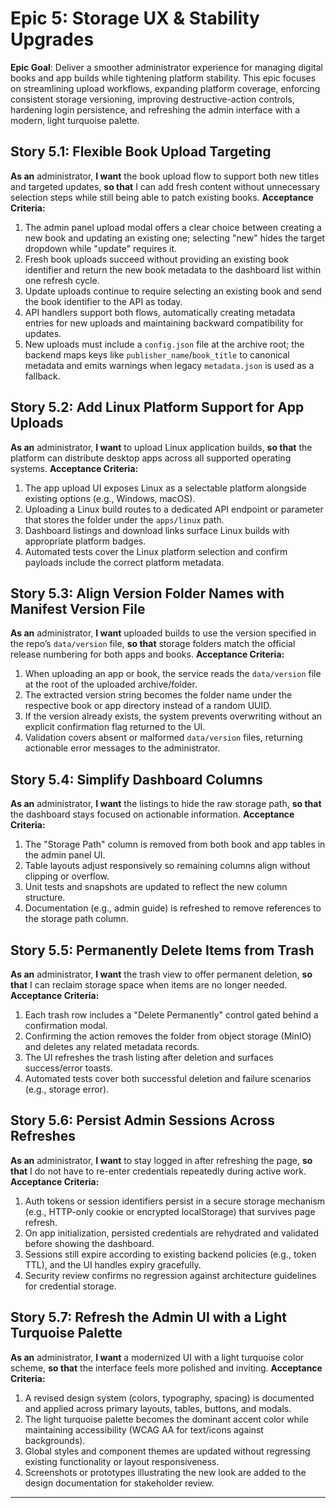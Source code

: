 # **Epic 5: Storage UX & Stability Upgrades**
**Epic Goal**: Deliver a smoother administrator experience for managing digital books and app builds while tightening platform stability. This epic focuses on streamlining upload workflows, expanding platform coverage, enforcing consistent storage versioning, improving destructive-action controls, hardening login persistence, and refreshing the admin interface with a modern, light turquoise palette.

## **Story 5.1: Flexible Book Upload Targeting**
**As an** administrator, **I want** the book upload flow to support both new titles and targeted updates, **so that** I can add fresh content without unnecessary selection steps while still being able to patch existing books.
**Acceptance Criteria:**
1. The admin panel upload modal offers a clear choice between creating a new book and updating an existing one; selecting "new" hides the target dropdown while "update" requires it.
2. Fresh book uploads succeed without providing an existing book identifier and return the new book metadata to the dashboard list within one refresh cycle.
3. Update uploads continue to require selecting an existing book and send the book identifier to the API as today.
4. API handlers support both flows, automatically creating metadata entries for new uploads and maintaining backward compatibility for updates.
5. New uploads must include a `config.json` file at the archive root; the backend maps keys like `publisher_name`/`book_title` to canonical metadata and emits warnings when legacy `metadata.json` is used as a fallback.

## **Story 5.2: Add Linux Platform Support for App Uploads**
**As an** administrator, **I want** to upload Linux application builds, **so that** the platform can distribute desktop apps across all supported operating systems.
**Acceptance Criteria:**
1. The app upload UI exposes Linux as a selectable platform alongside existing options (e.g., Windows, macOS).
2. Uploading a Linux build routes to a dedicated API endpoint or parameter that stores the folder under the `apps/linux` path.
3. Dashboard listings and download links surface Linux builds with appropriate platform badges.
4. Automated tests cover the Linux platform selection and confirm payloads include the correct platform metadata.

## **Story 5.3: Align Version Folder Names with Manifest Version File**
**As an** administrator, **I want** uploaded builds to use the version specified in the repo’s `data/version` file, **so that** storage folders match the official release numbering for both apps and books.
**Acceptance Criteria:**
1. When uploading an app or book, the service reads the `data/version` file at the root of the uploaded archive/folder.
2. The extracted version string becomes the folder name under the respective book or app directory instead of a random UUID.
3. If the version already exists, the system prevents overwriting without an explicit confirmation flag returned to the UI.
4. Validation covers absent or malformed `data/version` files, returning actionable error messages to the administrator.

## **Story 5.4: Simplify Dashboard Columns**
**As an** administrator, **I want** the listings to hide the raw storage path, **so that** the dashboard stays focused on actionable information.
**Acceptance Criteria:**
1. The "Storage Path" column is removed from both book and app tables in the admin panel UI.
2. Table layouts adjust responsively so remaining columns align without clipping or overflow.
3. Unit tests and snapshots are updated to reflect the new column structure.
4. Documentation (e.g., admin guide) is refreshed to remove references to the storage path column.

## **Story 5.5: Permanently Delete Items from Trash**
**As an** administrator, **I want** the trash view to offer permanent deletion, **so that** I can reclaim storage space when items are no longer needed.
**Acceptance Criteria:**
1. Each trash row includes a "Delete Permanently" control gated behind a confirmation modal.
2. Confirming the action removes the folder from object storage (MinIO) and deletes any related metadata records.
3. The UI refreshes the trash listing after deletion and surfaces success/error toasts.
4. Automated tests cover both successful deletion and failure scenarios (e.g., storage error).

## **Story 5.6: Persist Admin Sessions Across Refreshes**
**As an** administrator, **I want** to stay logged in after refreshing the page, **so that** I do not have to re-enter credentials repeatedly during active work.
**Acceptance Criteria:**
1. Auth tokens or session identifiers persist in a secure storage mechanism (e.g., HTTP-only cookie or encrypted localStorage) that survives page refresh.
2. On app initialization, persisted credentials are rehydrated and validated before showing the dashboard.
3. Sessions still expire according to existing backend policies (e.g., token TTL), and the UI handles expiry gracefully.
4. Security review confirms no regression against architecture guidelines for credential storage.

## **Story 5.7: Refresh the Admin UI with a Light Turquoise Palette**
**As an** administrator, **I want** a modernized UI with a light turquoise color scheme, **so that** the interface feels more polished and inviting.
**Acceptance Criteria:**
1. A revised design system (colors, typography, spacing) is documented and applied across primary layouts, tables, buttons, and modals.
2. The light turquoise palette becomes the dominant accent color while maintaining accessibility (WCAG AA for text/icons against backgrounds).
3. Global styles and component themes are updated without regressing existing functionality or layout responsiveness.
4. Screenshots or prototypes illustrating the new look are added to the design documentation for stakeholder review.

---
